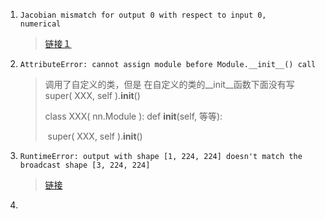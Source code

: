 1. ```
   Jacobian mismatch for output 0 with respect to input 0,
   numerical
   ```

   >[链接１](https://blog.csdn.net/wwyy2018/article/details/95106255)

2. ```
   AttributeError: cannot assign module before Module.__init__() call
   ```

   >调用了自定义的类，但是 在自定义的类的__init__函数下面没有写super( XXX, self ).__init__() 
   >
   >class XXX( nn.Module ):
   >    def __init__(self, 等等):
   >
   >​	super( XXX, self ).__init__()
   
3. ```
   RuntimeError: output with shape [1, 224, 224] doesn't match the broadcast shape [3, 224, 224]
   ```

   >[链接](https://blog.csdn.net/qq_31829611/article/details/90200694)

4. 